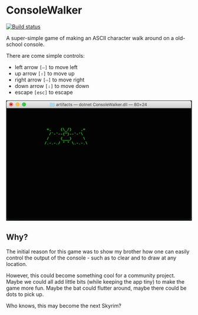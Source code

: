 # ConsoleWalker

[![Build status](https://ci.appveyor.com/api/projects/status/ty3gj4dfj46cttdl/branch/master?svg=true)](https://ci.appveyor.com/project/mattleibow/consolewalker/branch/master)

A super-simple game of making an ASCII character walk around on a old-school console.

There are come simple controls:

 - left arrow `[⇦]` to move left
 - up arrow `[⇧]` to move up
 - right arrow `[⇨]` to move right
 - down arrow `[⇩]` to move down
 - escape `[esc]` to escape

![Screenshot](images/screenshot.png)

## Why?

The initial reason for this game was to show my brother how one can easily control the output
of the console - such as to clear and to draw at any location. 

However, this could become something cool for a community project. Maybe we could all add 
little bits (while keeping the app tiny) to make the game more fun. Maybe the bat could 
flutter around, maybe there could be dots to pick up.

Who knows, this may become the next Skyrim?
